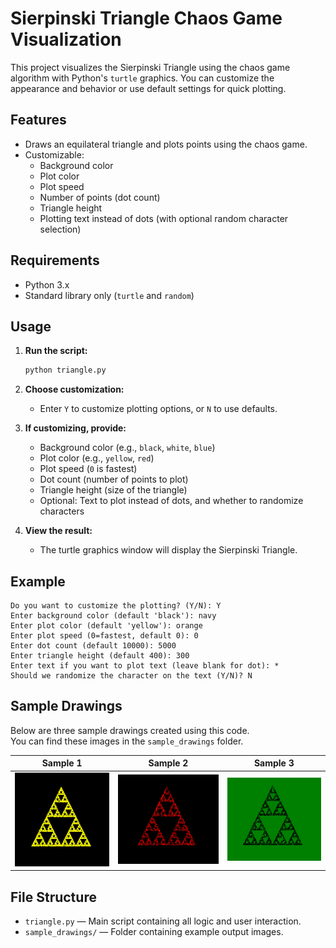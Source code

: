 # Sierpinski Triangle Chaos Game Visualization

This project visualizes the Sierpinski Triangle using the chaos game algorithm with Python's `turtle` graphics. You can customize the appearance and behavior or use default settings for quick plotting.

## Features

- Draws an equilateral triangle and plots points using the chaos game.
- Customizable:
  - Background color
  - Plot color
  - Plot speed
  - Number of points (dot count)
  - Triangle height
  - Plotting text instead of dots (with optional random character selection)

## Requirements

- Python 3.x
- Standard library only (`turtle` and `random`)

## Usage

1. **Run the script:**

   ```sh
   python triangle.py
   ```

2. **Choose customization:**

   - Enter `Y` to customize plotting options, or `N` to use defaults.

3. **If customizing, provide:**

   - Background color (e.g., `black`, `white`, `blue`)
   - Plot color (e.g., `yellow`, `red`)
   - Plot speed (`0` is fastest)
   - Dot count (number of points to plot)
   - Triangle height (size of the triangle)
   - Optional: Text to plot instead of dots, and whether to randomize characters

4. **View the result:**
   - The turtle graphics window will display the Sierpinski Triangle.

## Example

```
Do you want to customize the plotting? (Y/N): Y
Enter background color (default 'black'): navy
Enter plot color (default 'yellow'): orange
Enter plot speed (0=fastest, default 0): 0
Enter dot count (default 10000): 5000
Enter triangle height (default 400): 300
Enter text if you want to plot text (leave blank for dot): *
Should we randomize the character on the text (Y/N)? N
```

## Sample Drawings

Below are three sample drawings created using this code.  
You can find these images in the `sample_drawings` folder.

| Sample 1                                  | Sample 2                                  | Sample 3                                  |
| ----------------------------------------- | ----------------------------------------- | ----------------------------------------- |
| ![Sample 1](sample_drawings/drawing1.png) | ![Sample 2](sample_drawings/drawing2.png) | ![Sample 3](sample_drawings/drawing3.png) |

## File Structure

- `triangle.py` — Main script containing all logic and user interaction.
- `sample_drawings/` — Folder containing example output images.
